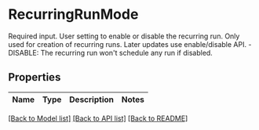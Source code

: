 # RecurringRunMode

Required input. User setting to enable or disable the recurring run. Only used for creation of recurring runs. Later updates use enable/disable API. - DISABLE: The recurring run won't schedule any run if disabled.

## Properties

| Name | Type | Description | Notes |
| ---- | ---- | ----------- | ----- |

[[Back to Model list]](../README.md#documentation-for-models) [[Back to API list]](../README.md#documentation-for-api-endpoints) [[Back to README]](../README.md)
